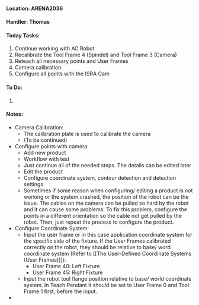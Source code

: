 #### Location: ARENA2036

#### Handler: Thomas

#### Today Tasks:
1. Continue working with AC Robot
2. Recalibrate the Tool Frame 4 (Spindel) and Tool Frame 3 (Camera)
3. Reteach all necessary points and User Frames
4. Camera calibration
5. Configure all points with the ISRA Cam
#### To Do:
1. 

#### Notes:
- Camera Calibration:
	- The calibration plate is used to calibrate the camera
	- (To be continued)
- Configure points with camera:
	- Add new product
	- Workflow with test
	- Just continue all of the needed steps. The details can be edited later
	- Edit the product
	- Configure coordinate system, contour detection and detection settings
	- Sometimes if some reason when configuring/ editing a product is not working or the system crashed, the position of the robot can be the issue. The cables on the camera can be pulled so hard by the robot and it can cause some problems. To fix this problem, configure the points in a different orientation so the cable not get pulled by the robot. Then, just repeat the process to configure the product.
- Configure Coordinate System:
	- Input the user frame or in this case application coordinate system for the specific side of the fixture. If the User Frames calibrated correctly on the robot, they should be relative to base/ word coordinate system (Refer to [[The User-Defined Coordinate Systems (User Frames)]]):
		- User Frame 40: Left Fixture
		- User Frame 45: Right Fixture
	- Input the robot tool flange position relative to base/ world coordinate system. In Teach Pendant it should be set to User Frame 0 and Tool Frame 1 first, before the input.
- 